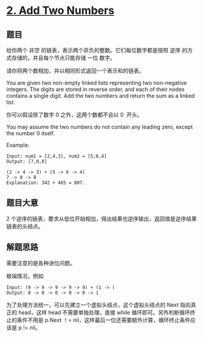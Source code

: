 # [2. Add Two Numbers](https://leetcode.com/problems/add-two-numbers/)

## 题目

给你两个 非空 的链表，表示两个非负的整数。它们每位数字都是按照 逆序 的方式存储的，并且每个节点只能存储 一位 数字。

请你将两个数相加，并以相同形式返回一个表示和的链表。

You are given two non-empty linked lists representing two non-negative integers. The digits are stored in reverse order, and each of their nodes contains a single digit. Add the two numbers and return the sum as a linked list.

你可以假设除了数字 0 之外，这两个数都不会以 0  开头。

You may assume the two numbers do not contain any leading zero, except the number 0 itself.

Example:

```
Input: num1 = [2,4,3], num2 = [5,6,4]
Output: [7,0,8]

(2 -> 4 -> 3) + (5 -> 6 -> 4)
7 -> 0 -> 8
Explanation: 342 + 465 = 807.
```

## 题目大意

2 个逆序的链表，要求从低位开始相加，得出结果也逆序输出，返回值是逆序结果链表的头结点。

## 解题思路

需要注意的是各种进位问题。

极端情况，例如

```
Input: (9 -> 9 -> 9 -> 9 -> 9) + (1 -> )
Output: 0 -> 0 -> 0 -> 0 -> 0 -> 1
```

为了处理方法统一，可以先建立一个虚拟头结点，这个虚拟头结点的 Next 指向真正的 head，这样 head 不需要单独处理，直接 while 循环即可。另外判断循环终止的条件不用是 p.Next ！= nil，这样最后一位还需要额外计算，循环终止条件应该是 p != nil。
